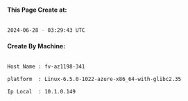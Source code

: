 
   
#### This Page Create at:

```bash

2024-06-28 - 03:29:43 UTC

```

#### Create By Machine:

```bash

Host Name : fv-az1198-341

platform  : Linux-6.5.0-1022-azure-x86_64-with-glibc2.35

Ip Local  : 10.1.0.149

```

